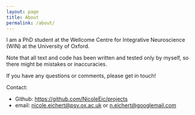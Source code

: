 ```yaml
---
layout: page
title: About
permalink: /about/
---
```


I am a PhD student at the Wellcome Centre for Integrative Neuroscience (WIN) at the University of Oxford.

Note that all text and code has been written and tested only by myself, so there might be mistakes or inaccuracies.

If you have any questions or comments, please get in touch!

Contact:
* Github: https://github.com/NicoleEic/projects
* email: nicole.eichert@psy.ox.ac.uk or n.eichert@googlemail.com
